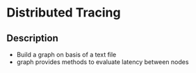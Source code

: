 # Distributed Tracing

## Description
* Build a graph on basis of a text file 
* graph provides methods to evaluate latency between nodes

